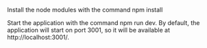 Install the node modules with the command npm install

Start the application with the command npm run dev. By default, the application will start on port 3001, so it will be available at http://localhost:3001/.
